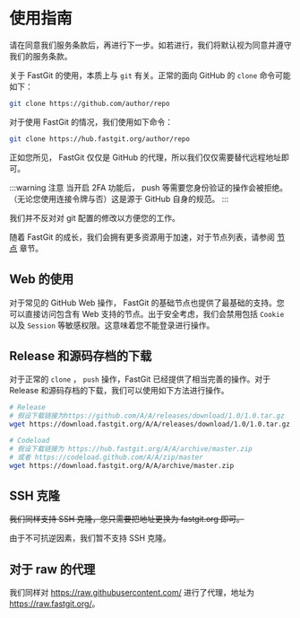 # 使用指南

请在同意我们服务条款后，再进行下一步。如若进行，我们将默认视为同意并遵守我们的服务条款。

关于 FastGit 的使用，本质上与 `git` 有关。正常的面向 GitHub 的 `clone` 命令可能如下：

```bash
git clone https://github.com/author/repo
```

对于使用 FastGit 的情况，我们使用如下命令：

```bash
git clone https://hub.fastgit.org/author/repo
```

正如您所见， FastGit 仅仅是 GitHub 的代理，所以我们仅仅需要替代远程地址即可。

:::warning 注意
当开启 2FA 功能后， push 等需要您身份验证的操作会被拒绝。（无论您使用连接令牌与否）这是源于 GitHub 自身的规范。
:::

我们并不反对对 git 配置的修改以方便您的工作。

随着 FastGit 的成长，我们会拥有更多资源用于加速，对于节点列表，请参阅 [节点](../zh-cn/node.html) 章节。

## Web 的使用

对于常见的 GitHub Web 操作， FastGit 的基础节点也提供了最基础的支持。您可以直接访问包含有 Web 支持的节点。出于安全考虑，我们会禁用包括 `Cookie` 以及 `Session` 等敏感权限。这意味着您不能登录进行操作。

## Release 和源码存档的下载

对于正常的 `clone` ， `push` 操作，FastGit 已经提供了相当完善的操作。对于 Release 和源码存档的下载，我们可以使用如下方法进行操作。

```bash
# Release
# 假设下载链接为https://github.com/A/A/releases/download/1.0/1.0.tar.gz
wget https://download.fastgit.org/A/A/releases/download/1.0/1.0.tar.gz

# Codeload
# 假设下载链接为 https://hub.fastgit.org/A/A/archive/master.zip
# 或者 https://codeload.github.com/A/A/zip/master
wget https://download.fastgit.org/A/A/archive/master.zip
```

## SSH 克隆

~~我们同样支持 SSH 克隆，您只需要把地址更换为 fastgit.org 即可。~~

由于不可抗逆因素，我们暂不支持 SSH 克隆。

## 对于 raw 的代理

我们同样对 <https://raw.githubusercontent.com/> 进行了代理，地址为 <https://raw.fastgit.org/>。
